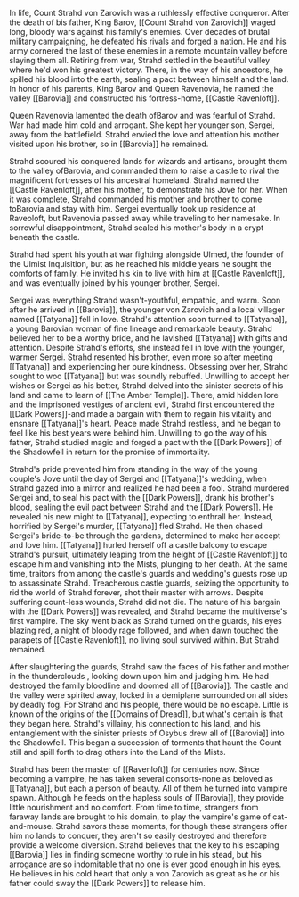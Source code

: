 In life, Count Strahd von Zarovich was a ruthlessly effective conqueror. After the death of bis father, King Barov, [[Count Strahd von Zarovich]] waged long, bloody wars against his family's enemies. Over decades of brutal military campaigning, he defeated his rivals and forged a nation. He and his army cornered the last of these enemies in a remote mountain valley before slaying them all. Retiring from war, Strahd settled in the beautiful valley where he'd won his greatest victory. There, in the way of his ancestors, he spilled his blood into the earth, sealing a pact between himself and the land. In honor of his parents, King Barov and Queen Ravenovia, he named the valley [[Barovia]] and constructed his fortress-home, [[Castle Ravenloft]].

Queen Ravenovia lamented the death ofBarov and was fearful of Strahd. War had made him cold and arrogant. She kept her younger son, Sergei, away from the battlefield. Strahd envied the love and attention his mother visited upon his brother, so in [[Barovia]] he remained.

Strahd scoured his conquered lands for wizards and artisans, brought them to the valley ofBarovia, and commanded them to raise a castle to rival the magnificent fortresses of his ancestral homeland. Strahd named the [[Castle Ravenloft]], after his mother, to demonstrate his Jove for her. When it was complete, Strahd commanded his mother and brother to come toBarovia and stay with him. Sergei eventually took up residence at Raveoloft, but Ravenovia passed away while traveling to her namesake. In sorrowful disappointment, Strahd sealed his mother's body in a crypt beneath the castle.

Strahd had spent his youth at war fighting alongside Ulmed, the founder of the Ulmist Inquisition, but as he reached his middle years he sought the comforts of family. He invited his kin to live with him at [[Castle Ravenloft]], and was eventually joined by his younger brother, Sergei.

Sergei was everything Strahd wasn't-youthful, empathic, and warm. Soon after he arrived in [[Barovia]], the younger von Zarovich and a local villager named [[Tatyana]] fell in love. Strahd's attention soon turned to [[Tatyana]], a young Barovian woman of fine lineage and remarkable beauty. Strahd believed her to be a worthy bride, and he lavished [[Tatyana]] with gifts and attention. Despite Strahd's efforts, she instead fell in love with the younger, warmer Sergei.  Strahd resented his brother, even more so after meeting [[Tatyana]] and experiencing her pure kindness. Obsessing over her, Strahd sought to woo [[Tatyana]] but was soundly rebuffed. Unwilling to accept her wishes or Sergei as his better, Strahd delved into the sinister secrets of his land and came to learn of [[The Amber Temple]]. There, amid hidden lore and the imprisoned vestiges of ancient evil, Strahd first encountered the [[Dark Powers]]-and made a bargain with them to regain his vitality and ensnare [[Tatyana]]'s heart.  Peace made Strahd restless, and he began to feel like his best years were behind him. Unwilling to go the way of his father, Strahd studied magic and forged a pact with the [[Dark Powers]] of the Shadowfell in return for the promise of immortality. 

Strahd's pride prevented him from standing in the way of the young couple's Jove until the day of Sergei and [[Tatyana]]'s wedding, when Strahd gazed into a mirror and realized he had been a fool. Strahd murdered Sergei and, to seal his pact with the [[Dark Powers]], drank his brother's blood, sealing the evil pact between Strahd and the [[Dark Powers]]. He revealed his new might to [[Tatyana]], expecting to enthrall her. Instead, horrified by Sergei's murder, [[Tatyana]] fled Strahd. He then chased Sergei's bride-to-be through the gardens, determined to make her accept and love him. [[Tatyana]] hurled herself off a castle balcony to escape Strahd's pursuit, ultimately leaping from the height of [[Castle Ravenloft]] to escape him and vanishing into the Mists, plunging to her death. At the same time, traitors from among the castle's guards and wedding's guests rose up to assassinate Strahd. Treacherous castle guards, seizing the opportunity to rid the world of Strahd forever, shot their master with arrows. Despite suffering count-less wounds, Strahd did not die. The nature of his bargain with the [[Dark Powers]] was revealed, and Strahd became the multiverse's first vampire. The sky went black as Strahd turned on the guards, his eyes blazing red, a night of bloody rage followed, and when dawn touched the parapets of [[Castle Ravenloft]], no living soul survived within. But Strahd remained.

After slaughtering the guards, Strahd saw the faces of his father and mother in the thunderclouds , looking down upon him and judging him. He had destroyed the family bloodline and doomed all of [[Barovia]]. The castle and the valley were spirited away, locked in a demiplane surrounded on all sides by deadly fog. For Strahd and his people, there would be no escape. Little is known of the origins of the [[Domains of Dread]], but what's certain is that they began here. Strahd's villainy, his connection to his land, and his entanglement with the sinister priests of Osybus drew all of [[Barovia]] into the Shadowfell. This began a succession of torments that haunt the Count still and spill forth to drag others into the Land of the Mists.

Strahd has been the master of [[Ravenloft]] for centuries now. Since becoming a vampire, he has taken several consorts-none as beloved as [[Tatyana]], but each a person of beauty. All of them he turned into vampire spawn. Although he feeds on the hapless souls of [[Barovia]], they provide little nourishment and no comfort. From time to time, strangers from faraway lands are brought to his domain, to play the vampire's game of cat-and-mouse. Strahd savors these moments, for though these strangers offer him no lands to conquer, they aren't so easily destroyed and therefore provide a welcome diversion. Strahd believes that the key to his escaping [[Barovia]] lies in finding someone worthy to rule in his stead, but his arrogance are so indomitable that no one is ever good enough in his eyes. He believes in his cold heart that only a von Zarovich as great as he or his father could sway the [[Dark Powers]] to release him.

